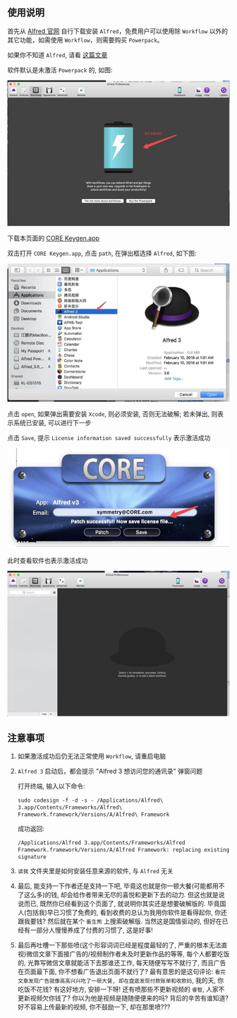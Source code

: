 ## 使用说明

首先从 [Alfred 官网](https://www.alfredapp.com/) 自行下载安装 `Alfred`，免费用户可以使用除 `Workflow` 以外的其它功能，如需使用 `Workflow`，则需要购买 `Powerpack`。

如果你不知道 `Alfred`, 请看 [这篇文章](https://lhajh.github.io/mac/2018/06/01/Alfred.html)

软件默认是未激活 `Powerpack` 的, 如图:

![](1375938-0ca46b922e95440b.jpeg)

下载本页面的 [CORE Keygen.app](https://github.com/lhajh/Alfred-Powerpack/archive/master.zip)

双击打开 `CORE Keygen.app`, 点击 `path`, 在弹出框选择 `Alfred`, 如下图:

![](1375938-88a9e9a4c0c798df.jpeg)

点击 `open`, 如果弹出需要安装 `Xcode`, 则必须安装, 否则无法破解; 若未弹出, 则表示系统已安装, 可以进行下一步

点击 `Save`, 提示 `License information saved successfully` 表示激活成功

![](1375938-6dd810bc784387dd.jpeg)

此时查看软件也表示激活成功

![](1375938-e6d5dcb3de059cb7.jpeg)

## 注意事项

1. 如果激活成功后仍无法正常使用 `Workflow`, 请重启电脑

2. `Alfred 3` 启动后，都会提示 "Alfred 3 想访问您的通讯录" 弹窗问题

    打开终端, 输入以下命令:
    ```
    sudo codesign -f -d -s - /Applications/Alfred\ 3.app/Contents/Frameworks/Alfred\ Framework.framework/Versions/A/Alfred\ Framework
    ```
    成功返回:
    ```
    /Applications/Alfred 3.app/Contents/Frameworks/Alfred Framework.framework/Versions/A/Alfred Framework: replacing existing signature
    ```

3. `读我` 文件夹里是如何安装任意来源的软件, 与 `Alfred` 无关

4. 最后, 能支持一下作者还是支持一下吧, 毕竟这也就是你一顿大餐(可能都用不了这么多)的钱, 却会给作者带来无尽的喜悦和更新下去的动力. 但这也就是说说而已, 既然你已经看到这个页面了, 就说明你其实还是想要破解版的. 毕竟国人(包括我)早已习惯了免费的, 看到收费的总认为我用你软件是看得起你, 你还跟我要钱? 然后就在某个 `畜生熊` 上搜索破解版. 当然这是国情驱动的, 但好在已经有一部分人慢慢养成了付费的习惯了, 这是好事! 

5. 最后再吐槽一下那些喷(这个形容词词已经是程度最轻的了, 严重的根本无法直视)微信文章下面接广告的/视频制作者未及时更新作品的等等, 每个人都要吃饭的, 光靠写微信文章就能活下去那谁还工作, 每天随便写写不就行了, 而且广告在页面最下面, 你不想看广告退出页面不就行了? 最有意思的是这句评论: `看完文章发现广告就像高高兴兴吃了一顿大餐, 却在盘底发现付款账单和收款码`, 我的天, 你吃饭不花钱? 有这好地方, 安排一下呀! 还有喷那些不更新视频的 `睿智`, 人家不更新视频欠你钱了? 你以为他是视频是随随便便来的吗? 背后的辛苦有谁知道? 好不容易上传最新的视频, 你不鼓励一下, 却在那里喷???
